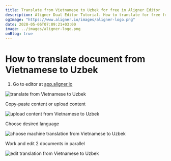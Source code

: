 ```yaml
---
title: Translate from Vietnamese to Uzbek for free in Aligner Editor
description: Aligner Dual Editor Tutorial. How to translate for free from Vietnamese to Uzbek. Aligner is multilingual document management platform. 
ogImage: "https://www.aligner.io/images/aligner-logo.png"
date: 2020-05-06T07:09:21+03:00
image: ../images/aligner-logo.png
onBlog: true
---
```


# How to translate document from Vietnamese to Uzbek

1. Go to editor at [app.aligner.io](https://app.aligner.io "Aligner App web page")

![translate from Vietnamese to Uzbek](../aligner-blank-editor.png "translate from Vietnamese to Uzbek")

Copy-paste content or upload content

![upload content from Vietnamese to Uzbek](../aligner-uploaded-document.png "upload content from Vietnamese to Uzbek")

Choose desired language

![choose machine translation from Vietnamese to Uzbek](../aligner-language-dropdown.png "choose machine translation from Vietnamese to Uzbek")

Work and edit 2 documents in parallel

![edit translation from Vietnamese to Uzbek](../aligner-double-sitded-editor.png "edit translation from Vietnamese to Uzbek")

